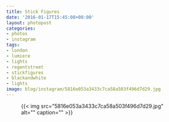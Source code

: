 ```yaml
---
title: Stick Figures
date: '2016-01-17T15:45:08+00:00'
layout: photopost
categories:
- photos
- instagram
tags:
- london
- lumiere
- lights
- regentstreet
- stickfigures
- blackandwhite
- lights
image: blog/instagram/5816e053a3433c7ca58a503f496d7d29.jpg
---
```


<figure class="photo photo--square">
  {{< img src="5816e053a3433c7ca58a503f496d7d29.jpg" alt="" caption="" >}}

</figure>



